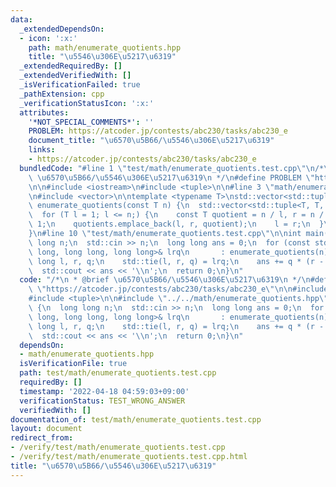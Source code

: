 ```yaml
---
data:
  _extendedDependsOn:
  - icon: ':x:'
    path: math/enumerate_quotients.hpp
    title: "\u5546\u306E\u5217\u6319"
  _extendedRequiredBy: []
  _extendedVerifiedWith: []
  _isVerificationFailed: true
  _pathExtension: cpp
  _verificationStatusIcon: ':x:'
  attributes:
    '*NOT_SPECIAL_COMMENTS*': ''
    PROBLEM: https://atcoder.jp/contests/abc230/tasks/abc230_e
    document_title: "\u6570\u5B66/\u5546\u306E\u5217\u6319"
    links:
    - https://atcoder.jp/contests/abc230/tasks/abc230_e
  bundledCode: "#line 1 \"test/math/enumerate_quotients.test.cpp\"\n/*\n * @brief\
    \ \u6570\u5B66/\u5546\u306E\u5217\u6319\n */\n#define PROBLEM \"https://atcoder.jp/contests/abc230/tasks/abc230_e\"\
    \n\n#include <iostream>\n#include <tuple>\n\n#line 3 \"math/enumerate_quotients.hpp\"\
    \n#include <vector>\n\ntemplate <typename T>\nstd::vector<std::tuple<T, T, T>>\
    \ enumerate_quotients(const T n) {\n  std::vector<std::tuple<T, T, T>> quotients;\n\
    \  for (T l = 1; l <= n;) {\n    const T quotient = n / l, r = n / quotient +\
    \ 1;\n    quotients.emplace_back(l, r, quotient);\n    l = r;\n  }\n  return quotients;\n\
    }\n#line 10 \"test/math/enumerate_quotients.test.cpp\"\n\nint main() {\n  long\
    \ long n;\n  std::cin >> n;\n  long long ans = 0;\n  for (const std::tuple<long\
    \ long, long long, long long>& lrq\n       : enumerate_quotients(n)) {\n    long\
    \ long l, r, q;\n    std::tie(l, r, q) = lrq;\n    ans += q * (r - l);\n  }\n\
    \  std::cout << ans << '\\n';\n  return 0;\n}\n"
  code: "/*\n * @brief \u6570\u5B66/\u5546\u306E\u5217\u6319\n */\n#define PROBLEM\
    \ \"https://atcoder.jp/contests/abc230/tasks/abc230_e\"\n\n#include <iostream>\n\
    #include <tuple>\n\n#include \"../../math/enumerate_quotients.hpp\"\n\nint main()\
    \ {\n  long long n;\n  std::cin >> n;\n  long long ans = 0;\n  for (const std::tuple<long\
    \ long, long long, long long>& lrq\n       : enumerate_quotients(n)) {\n    long\
    \ long l, r, q;\n    std::tie(l, r, q) = lrq;\n    ans += q * (r - l);\n  }\n\
    \  std::cout << ans << '\\n';\n  return 0;\n}\n"
  dependsOn:
  - math/enumerate_quotients.hpp
  isVerificationFile: true
  path: test/math/enumerate_quotients.test.cpp
  requiredBy: []
  timestamp: '2022-04-18 04:59:03+09:00'
  verificationStatus: TEST_WRONG_ANSWER
  verifiedWith: []
documentation_of: test/math/enumerate_quotients.test.cpp
layout: document
redirect_from:
- /verify/test/math/enumerate_quotients.test.cpp
- /verify/test/math/enumerate_quotients.test.cpp.html
title: "\u6570\u5B66/\u5546\u306E\u5217\u6319"
---
```

